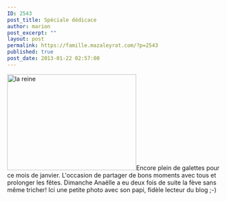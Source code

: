 ```yaml
---
ID: 2543
post_title: Spéciale dédicace
author: marion
post_excerpt: ""
layout: post
permalink: https://famille.mazaleyrat.com/?p=2543
published: true
post_date: 2013-01-22 02:57:00
---
```

<a href="http://famille.mazaleyrat.com/wp-content/uploads/2013/01/wpid-IMG_20130120_155723.jpg"><img src="http://famille.mazaleyrat.com/wp-content/uploads/2013/01/wpid-IMG_20130120_155723-300x223.jpg" alt="la reine" width="300" height="223" class="alignleft size-medium wp-image-2542" /></a>Encore plein de galettes pour ce mois de janvier. L'occasion de partager de bons moments avec tous et prolonger les fêtes.
Dimanche Anaëlle a eu deux fois de suite la fève sans même tricher! 
Ici une petite photo avec son papi, fidèle lecteur du blog ;-)